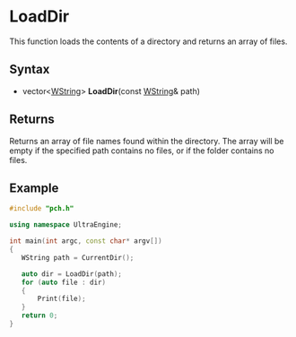 # LoadDir #
This function loads the contents of a directory and returns an array of files.

## Syntax ##
- vector<[WString](WString.md)> **LoadDir**(const [WString](WString.md)& path)

## Returns ##
Returns an array of file names found within the directory. The array will be empty if the specified path contains no files, or if the folder contains no files.
 
 ## Example
 ```c++
 #include "pch.h"
 
using namespace UltraEngine;
 
int main(int argc, const char* argv[])
{
    WString path = CurrentDir();

    auto dir = LoadDir(path);
    for (auto file : dir)
    {
        Print(file);
    }
    return 0;
}
 ```
